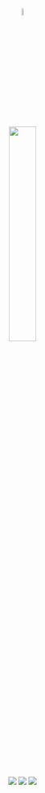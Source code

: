 
<div align="center">
<img width="6%" src="https://media2.giphy.com/media/1jgLDGD1Bn27e/giphy.gif"><br>
<img width="33%" src="https://lanyard-profile-readme.vercel.app/api/622069560970969148"/><br>
  <a href="https://uyuyorumstore.com" target="_blank"><img src="https://cdn.discordapp.com/attachments/715130970294059088/1044867241201639454/store.png"/></a>
   <a href="https://www.buymeacoffee.com/umcof" target="_blank"><img src="https://cdn.discordapp.com/attachments/715130970294059088/1044868358740377650/coffee.png"/></a>
   <a href="https://discord.gg/cf6wkBFeYV" target="_blank"><img src="https://cdn.discordapp.com/attachments/715130970294059088/1044855172494532628/discord.png"/></a><br>
</div>

